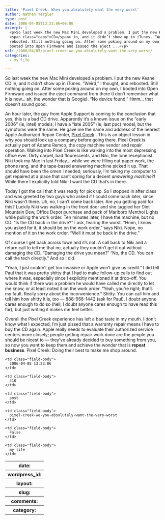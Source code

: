 ```yaml
---
title: 'Pixel Creek: When you absolutely want the very worst'
author: Nathan Yergler
type: post
date: 2006-04-05T13:23:06+00:00
excerpt: |
  <p>So last week the new Mac Mini developed a problem. I put the new Keane
  <span class="caps">CD</span> in, and it didn’t show up in iTunes. “Weird,” I thought, and
  rebooted. Still nothing going on. After some poking around on my own, I
  booted into Open Firmware and issued the eject ...</p>
url: /2006/04/05/pixel-creek-we-you-absolutely-want-the-very-worst/
categories:
  - my life

---
```

So last week the new Mac Mini developed a problem. I put the new Keane <span class="caps">CD</span> in, and it didn’t show up in iTunes. “Weird,” I thought, and rebooted. Still nothing going on. After some poking around on my own, I booted into Open Firmware and issued the eject command from there (I don’t remember what it is now… ah, the wonder that is Google). “No device found.” Hmm… that doesn’t sound good.

An hour later, the guy from Apple Support is coming to the conclusion that yes, this is a bad <span class="caps">CD</span> drive. Apparently it’s a known issue on the “early 2006” (ie, intel) models; I have a “late 2005” (ie, last ppc) model, but the symptoms were the same. He gave me the name and address of the nearest Apple Authorized Repair Center, [Pixel Creek][1] . This is an object lesson in why you should look up a company before going there. Pixel Creek is actually part of Adams Remco, the copy machine vendor and repair operation. Walking into Pixel Creek is like walking into the most depressing office ever. Dirty carpet, bad flourescents, and Niki, the lone receptionist. Niki took my Mac in last Friday… while we were filling out paper work, the phone rang, and the tape-based answering machine picked it up. That should have been the omen I needed; seriously, I’m taking my computer to get repaired at a place that can’t spring for a decent _answering machine_?! While there I explicitly told Niki: I want the <span class="caps">CD</span> that’s in there.

Today I got the call that it was ready for pick up. So I stopped in after class and was greeted by two guys who asked if I could come back later, since Niki wasn’t there. Uh, no, I can’t come back later. Are you getting paid for this? Luckily Niki was walking in the front door and she juggled her Diet Mountain Dew, Office Depot purchase and pack of Marlboro Menthol Lights while pulling the work order. Ten minutes later, I have the machine, but no <span class="caps">CD</span>. “Is the <span class="caps">CD</span> back in the drive?” I ask, fearing the worst. “Hmm, I know you asked for it, it should be on the work order,” says Niki. Nope, no mention of it on the work order. “Well it must be back in the drive.”

Of course I get back across town and it’s not. A call back to Niki and a return call to tell me that no, actually they couldn’t get it out without damaging the <span class="caps">CD</span>. “Damaging the drive you mean?” “No, the <span class="caps">CD</span>. You can call the tech directly.” And so I did.

“Yeah, I just couldn’t get too invasive or Apple won’t give us credit.” I did tell Paul that it was pretty shitty that I had to make follow-up calls to find out where it was, especially since I explicitly mentioned it at drop-off. You would think if there was a problem he would have called me directly to let me know, or at least noted it on the work order. “Yeah, you’re right; that’s my fault. Really sorry about the inconvenience.” Shitty. You can call him and tell him how shitty it is, too — 888-968-1442 (ask for Paul). I doubt anyone cares enough to do so (hell, I doubt anyone cares enough to have read this far), but just writing it makes me feel better.

Overall the Pixel Creek experience has left a bad taste in my mouth. I don’t know what I expected, I’m just pissed that a warranty repair means I have to buy the <span class="caps">CD</span> again. Apple really needs to evaluate their authorized service centers more closely; people getting repair work done are the people you should be nicest to — they’ve already decided to buy something from you, so now you want to keep them and achieve the wonder that is **repeat business**. Pixel Creek: Doing their best to make me shop around.

<table class="docutils field-list" frame="void" rules="none">
  <col class="field-name" /> <col class="field-body" /> <tr class="field">
    <th class="field-name">
      date:
    </th>

    <td class="field-body">
      2006-04-05 13:23:06
    </td>
  </tr>

  <tr class="field">
    <th class="field-name">
      wordpress_id:
    </th>

    <td class="field-body">
      410
    </td>
  </tr>

  <tr class="field">
    <th class="field-name">
      layout:
    </th>

    <td class="field-body">
      post
    </td>
  </tr>

  <tr class="field">
    <th class="field-name">
      slug:
    </th>

    <td class="field-body">
      pixel-creek-we-you-absolutely-want-the-very-worst
    </td>
  </tr>

  <tr class="field">
    <th class="field-name">
      comments:
    </th>

    <td class="field-body">
      False
    </td>
  </tr>

  <tr class="field">
    <th class="field-name">
      category:
    </th>

    <td class="field-body">
      my life
    </td>
  </tr>
</table>

 [1]: http://www.pixelcreek.com/